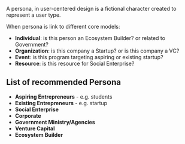 A persona, in user-centered design is a fictional character created to represent a user type.

When persona is link to different core models:
  * **Individual**: is this person an Ecosystem Builder? or related to Government?
  * **Organization**: is this company a Startup? or is this company a VC?
  * **Event**: is this program targeting aspiring or existing startup?
  * **Resource**: is this resource for Social Enterprise?

## List of recommended Persona

  * **Aspiring Entrepreneurs** - e.g. students
  * **Existing Entrepreneurs** - e.g. startup
  * **Social Enterprise**
  * **Corporate**
  * **Government Ministry/Agencies**
  * **Venture Capital**
  * **Ecosystem Builder** 
